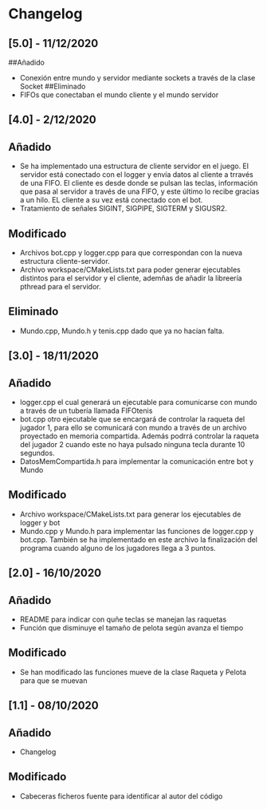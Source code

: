 # Changelog

## [5.0] - 11/12/2020
##Añadido
- Conexión entre mundo y servidor mediante sockets a través de la clase Socket
##Eliminado
- FIFOs que conectaban el mundo cliente y el mundo servidor

## [4.0] - 2/12/2020
## Añadido
- Se ha implementado una estructura de cliente servidor en el juego. El servidor está conectado con el logger y envía datos al cliente a trravés de una FIFO. El cliente es desde donde se pulsan las teclas, información que pasa al servidor a través de una FIFO, y este último lo recibe gracias a un hilo. EL cliente a su vez está conectado con el bot.
- Tratamiento de señales SIGINT, SIGPIPE, SIGTERM y SIGUSR2.
## Modificado
- Archivos bot.cpp y logger.cpp para que correspondan con la nueva estructura cliente-servidor.
- Archivo workspace/CMakeLists.txt para poder generar ejecutables distintos para el servidor y el cliente, ademñas de añadir la libreería pthread para el servidor.
## Eliminado
- Mundo.cpp, Mundo.h y tenis.cpp dado que ya no hacían falta.

## [3.0] - 18/11/2020
## Añadido
- logger.cpp el cual generará un ejecutable para comunicarse con mundo a través de un tubería llamada FIFOtenis
- bot.cpp otro ejecutable que se encargará de controlar la raqueta del jugador 1, para ello se comunicará con mundo a través de un archivo proyectado en memoria compartida. Además podrrá controlar la raqueta del jugador 2 cuando este no haya pulsado ninguna tecla durante 10 segundos.
- DatosMemCompartida.h para implementar la comunicación entre bot y Mundo
## Modificado
- Archivo workspace/CMakeLists.txt para generar los ejecutables de logger y bot
- Mundo.cpp y Mundo.h para implementar las funciones de logger.cpp y bot.cpp. También se ha implementado en este archivo la finalización del programa cuando alguno de los jugadores llega a 3 puntos.

## [2.0] - 16/10/2020
## Añadido
- README para indicar con quñe teclas se manejan las raquetas
- Función que disminuye el tamaño de pelota según avanza el tiempo
## Modificado
- Se han modificado las funciones mueve de la clase Raqueta y Pelota para que se muevan

## [1.1] -  08/10/2020
## Añadido
- Changelog
## Modificado
- Cabeceras ficheros fuente para identificar al autor del código
